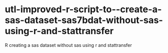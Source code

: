 # utl-improved-r-script-to--create-a-sas-dataset-sas7bdat-without-sas-using-r-and-stattransfer
R creating a sas dataset without sas using r and stattransfer 
